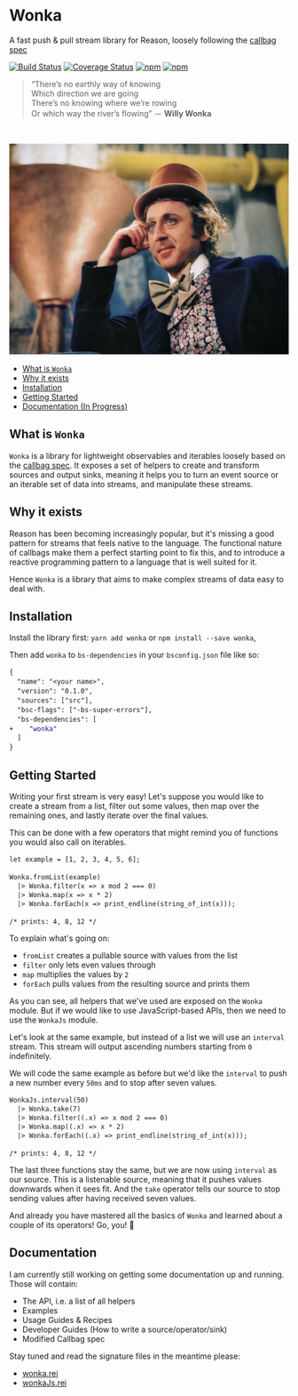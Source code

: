 # Wonka

A fast push & pull stream library for Reason, loosely following the [callbag spec](https://github.com/callbag/callbag)

[![Build Status](https://travis-ci.org/kitten/wonka.svg?branch=master)](https://travis-ci.org/kitten/wonka)
[![Coverage Status](https://coveralls.io/repos/github/kitten/wonka/badge.svg?branch=master)](https://coveralls.io/github/kitten/wonka?branch=master)
[![npm](https://img.shields.io/npm/v/wonka.svg)](https://www.npmjs.com/package/wonka)
[![npm](https://img.shields.io/npm/l/wonka.svg)](https://www.npmjs.com/package/wonka)

> “There’s no earthly way of knowing<br>
> Which direction we are going<br>
> There’s no knowing where we’re rowing<br>
> Or which way the river’s flowing” － **Willy Wonka**

<br>

![Wonka](/docs/wonka.jpg?raw=true)

* [What is `Wonka`](#what-is-wonka)
* [Why it exists](#why-it-exists)
* [Installation](#installation)
* [Getting Started](#getting-started)
* [Documentation (In Progress)](#documentation)

## What is `Wonka`

`Wonka` is a library for lightweight observables and iterables loosely based on the [callbag spec](https://github.com/callbag/callbag).
It exposes a set of helpers to create and transform sources and output sinks, meaning it helps you to turn an event source or an
iterable set of data into streams, and manipulate these streams.

## Why it exists

Reason has been becoming increasingly popular, but it's missing a good pattern for streams that feels native to the language.
The functional nature of callbags make them a perfect starting point to fix this, and to introduce a reactive programming
pattern to a language that is well suited for it.

Hence `Wonka` is a library that aims to make complex streams of data easy to deal with.

## Installation

Install the library first: `yarn add wonka` or `npm install --save wonka`,

Then add `wonka` to `bs-dependencies` in your `bsconfig.json` file like so:

```diff
{
  "name": "<your name>",
  "version": "0.1.0",
  "sources": ["src"],
  "bsc-flags": ["-bs-super-errors"],
  "bs-dependencies": [
+    "wonka"
  ]
}
```

## Getting Started

Writing your first stream is very easy! Let's suppose you would like to create a stream from a list, filter out some values,
then map over the remaining ones, and lastly iterate over the final values.

This can be done with a few operators that might remind you of functions you would also call on iterables.

```reason
let example = [1, 2, 3, 4, 5, 6];

Wonka.fromList(example)
  |> Wonka.filter(x => x mod 2 === 0)
  |> Wonka.map(x => x * 2)
  |> Wonka.forEach(x => print_endline(string_of_int(x)));

/* prints: 4, 8, 12 */
```

To explain what's going on:

- `fromList` creates a pullable source with values from the list
- `filter` only lets even values through
- `map` multiplies the values by `2`
- `forEach` pulls values from the resulting source and prints them

As you can see, all helpers that we've used are exposed on the `Wonka` module.
But if we would like to use JavaScript-based APIs, then we need to use the `WonkaJs` module.

Let's look at the same example, but instead of a list we will use an `interval` stream.
This stream will output ascending numbers starting from `0` indefinitely.

We will code the same example as before but we'd like the `interval` to push
a new number every `50ms` and to stop after seven values.

```reason
WonkaJs.interval(50)
  |> Wonka.take(7)
  |> Wonka.filter((.x) => x mod 2 === 0)
  |> Wonka.map((.x) => x * 2)
  |> Wonka.forEach((.x) => print_endline(string_of_int(x)));

/* prints: 4, 8, 12 */
```

The last three functions stay the same, but we are now using `interval` as our source.
This is a listenable source, meaning that it pushes values downwards when it sees fit.
And the `take` operator tells our source to stop sending values after having received seven
values.

And already you have mastered all the basics of `Wonka` and learned about a couple of its operators!
Go, you! :tada:

## Documentation

I am currently still working on getting some documentation up and running. Those will contain:

- The API, i.e. a list of all helpers
- Examples
- Usage Guides & Recipes
- Developer Guides (How to write a source/operator/sink)
- Modified Callbag spec

Stay tuned and read the signature files in the meantime please:

- [wonka.rei](./src/wonka.rei)
- [wonkaJs.rei](./src/wonka.rei)

